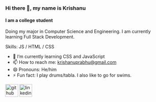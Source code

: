 ### Hi there 👋, my name is Krishanu
#### I am a college student
Doing my major in Computer Science and Engineering. I am currently learning Full Stack Development.


Skills:  JS / HTML / CSS

- 🌱 I’m currently learning CSS and JavaScript 
- 📫 How to reach me: krishanuprabhu@gmail.com 
- 😄 Pronouns: He/him 
- ⚡ Fun fact: I play drums/tabla. I also like to go for swims. 


[<img src='https://cdn.jsdelivr.net/npm/simple-icons@3.0.1/icons/github.svg' alt='github' height='40'>](https://github.com/krishanu-d)  [<img src='https://cdn.jsdelivr.net/npm/simple-icons@3.0.1/icons/linkedin.svg' alt='linkedin' height='40'>](https://www.linkedin.com/in/krishanu-p/)  

